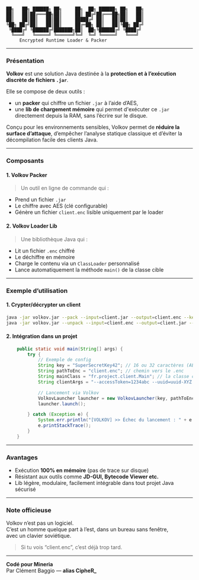 ```
██╗   ██╗ ██████╗ ██╗     ██╗  ██╗ ██████╗ ██╗   ██╗
██║   ██║██╔═══██╗██║     ██║ ██╔╝██╔═══██╗██║   ██║
██║   ██║██║   ██║██║     █████╔╝ ██║   ██║██║   ██║
╚██╗ ██╔╝██║   ██║██║     ██╔═██╗ ██║   ██║╚██╗ ██╔╝
 ╚████╔╝ ╚██████╔╝███████╗██║  ██╗╚██████╔╝ ╚████╔╝ 
  ╚═══╝   ╚═════╝ ╚══════╝╚═╝  ╚═╝ ╚═════╝   ╚═══╝  
     Encrypted Runtime Loader & Packer
```

---

### **Présentation**

**Volkov** est une solution Java destinée à la **protection et à l’exécution discrète de fichiers `.jar`**.

Elle se compose de deux outils :
- un **packer** qui chiffre un fichier `.jar` à l’aide d’AES,
- une **lib de chargement mémoire** qui permet d'exécuter ce `.jar` directement depuis la RAM, sans l’écrire sur le disque.

Conçu pour les environnements sensibles, Volkov permet de **réduire la surface d’attaque**, d’empêcher l’analyse statique classique et d’éviter la décompilation facile des clients Java.

---

### **Composants**

#### **1. Volkov Packer**
> Un outil en ligne de commande qui :
- Prend un fichier `.jar`
- Le chiffre avec AES (clé configurable)
- Génère un fichier `client.enc` lisible uniquement par le loader

#### **2. Volkov Loader Lib**
> Une bibliothèque Java qui :
- Lit un fichier `.enc` chiffré
- Le déchiffre en mémoire
- Charge le contenu via un `ClassLoader` personnalisé
- Lance automatiquement la méthode `main()` de la classe cible

---

### **Exemple d’utilisation**

#### **1. Crypter/décrypter un client**
```bash
java -jar volkov.jar --pack --input=client.jar --output=client.enc --key=SecretKey
java -jar volkov.jar --unpack --input=client.enc --output=client.jar --key=SecretKey
```

#### **2. Intégration dans un projet**
```java
    public static void main(String[] args) {
        try {
            // Exemple de config
            String key = "SuperSecretKey42"; // 16 ou 32 caractères (AES)
            String pathToEnc = "client.enc"; // chemin vers le .enc
            String mainClass = "fr.project.client.Main"; // la classe contenant le main()
            String clientArgs = "--accessToken=1234abc --uuid=uuid-XYZ --username=Dev";

            // Lancement via Volkov
            VolkovLauncher launcher = new VolkovLauncher(key, pathToEnc, mainClass, clientArgs);
            launcher.launch();

        } catch (Exception e) {
            System.err.println("[VOLKOV] >> Échec du lancement : " + e.getMessage());
            e.printStackTrace();
        }
    }
```

---

### **Avantages**

- Exécution **100% en mémoire** (pas de trace sur disque)
- Résistant aux outils comme **JD-GUI, Bytecode Viewer etc.**
- Lib légère, modulaire, facilement intégrable dans tout projet Java sécurisé

---

### **Note officieuse**

Volkov n’est pas un logiciel.  
C’est un homme quelque part à l’est, dans un bureau sans fenêtre,  
avec un clavier soviétique.  

> Si tu vois “client.enc”, c’est déjà trop tard.

---

**Codé pour Mineria**  
Par Clément Baggio — **alias CipheR_**
